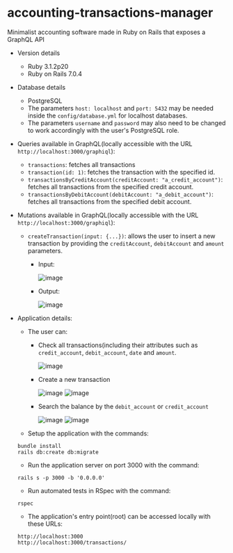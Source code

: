 # accounting-transactions-manager

Minimalist accounting software made in Ruby on Rails that exposes a GraphQL API 
* Version details
  - Ruby 3.1.2p20
  - Ruby on Rails 7.0.4
  
* Database details
  - PostgreSQL
  - The parameters `host: localhost` and `port: 5432` may be needed inside the `config/database.yml` for localhost databases.
  - The parameters `username` and `password` may also need to be changed to work accordingly with the user's PostgreSQL role.

* Queries available in GraphQL(locally accessible with the URL `http://localhost:3000/graphiql`):
   - `transactions`: fetches all transactions
   - `transaction(id: 1)`: fetches the transaction with the specified id.
   - `transactionsByCreditAccount(creditAccount: "a_credit_account")`: fetches all transactions from the specified credit account.
   - `transactionsByDebitAccount(debitAccount: "a_debit_account")`: fetches all transactions from the specified debit account.   
* Mutations available in GraphQL(locally accessible with the URL `http://localhost:3000/graphiql`):
   - `createTransaction(input: {...})`: allows the user to insert a new transaction by providing the `creditAccount`, `debitAccount` and `amount` parameters.
      - Input:    
     
        ![image](https://user-images.githubusercontent.com/11583245/198905214-0a6614fe-9a5a-4f1e-9a1a-d7b8533b6914.png)
      - Output:
     
        ![image](https://user-images.githubusercontent.com/11583245/198905261-5f14f42f-5008-4d51-a0c1-dd972a4196d4.png)

* Application details:
  - The user can:
    - Check all transactions(including their attributes such as `credit_account`, `debit_account`, `date` and `amount`.
    
      ![image](https://user-images.githubusercontent.com/11583245/198911491-729c5a0d-0081-474d-8c40-d7137320a624.png)

    - Create a new transaction
    
      ![image](https://user-images.githubusercontent.com/11583245/198911598-a83126b1-6ca1-4340-a671-87b47184c9d4.png)
      ![image](https://user-images.githubusercontent.com/11583245/198911636-cff884ec-35a2-4d1f-8418-8ceb8db724d6.png)
    
    - Search the balance by the `debit_account` or `credit_account`
    
      ![image](https://user-images.githubusercontent.com/11583245/198911715-d1fd6ee2-5c2f-40e7-a77c-22a09e4b6b76.png)
      ![image](https://user-images.githubusercontent.com/11583245/198911728-bfb4d0e7-4b9c-4729-8631-aebcb663e180.png)

  - Setup the application with the commands:
  ```
  bundle install
  rails db:create db:migrate
  ```
  - Run the application server on port 3000 with the command:
  ```
  rails s -p 3000 -b '0.0.0.0'
  ```
  - Run automated tests in RSpec with the command:
  ```
  rspec
  ```
  - The application's entry point(root) can be accessed locally with these URLs:
  ```
  http://localhost:3000
  http://localhost:3000/transactions/
  ```
